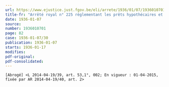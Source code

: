 ```yaml
---
url: https://www.ejustice.just.fgov.be/eli/arrete/1936/01/07/1936010701/justel
title-fr: "Arrêté royal n° 225 réglementant les prêts hypothécaires et organisant le contrôle des entreprises de prêts hypothécaires. (NOTE : Consultation des versions antérieures à partir du 28-05-2014 et mise à jour au 28-05-2014)"
date: 1936-01-07
source:
number: 1936010701
page: 82
case: 1936-01-07/30
publication: 1936-01-07
starts: 1936-01-17
modifies:
pdf-original:
pdf-consolidated:
---
```


`[Abrogé] <L 2014-04-19/39, art. 53,1°, 002; En vigueur : 01-04-2015, fixée par AR 2014-04-19/40, art. 2>`
